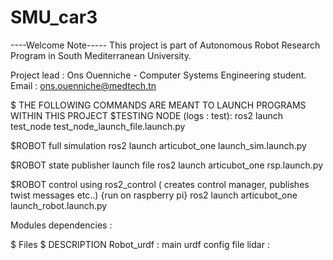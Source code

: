 # SMU_car3
----Welcome Note----- This project is part of Autonomous Robot Research Program in South Mediterranean University.

Project lead : Ons Ouenniche - Computer Systems Engineering student. Email : ons.ouenniche@medtech.tn

$ THE FOLLOWING COMMANDS ARE MEANT TO LAUNCH PROGRAMS WITHIN THIS PROJECT $TESTING NODE (logs : test): ros2 launch test_node test_node_launch_file.launch.py

$ROBOT full simulation 
ros2 launch articubot_one launch_sim.launch.py 

$ROBOT state publisher launch file
ros2 launch articubot_one rsp.launch.py

$ROBOT control using ros2_control ( creates control manager, publishes twist messages etc..)
{run on raspberry pi}
ros2 launch articubot_one launch_robot.launch.py 

Modules dependencies :

$ Files $ DESCRIPTION Robot_urdf : main urdf config file lidar :
